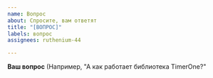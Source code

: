 ```yaml
---
name: Вопрос
about: Спросите, вам ответят
title: "[ВОПРОС]"
labels: вопрос
assignees: ruthenium-44

---
```


**Ваш вопрос**
(Например, "А как работает библиотека  TimerOne?"
